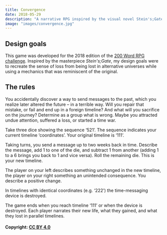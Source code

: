 ```yaml
---
title: Convergence
date: 2018-05-29
description: "A narrative RPG inspired by the visual novel Stein's;Gate and designed to take less than 200 words."
image: "images/convergence.jpg"
---
```


## Design goals

This game was developed for the 2018 edition of the [200 Word RPG challenge](https://200wordrpg.github.io). Inspired by the masterpiece *Stein's;Gate*, my design goals were to recreate the sense of loss from being lost in alternative universes while using a mechanics that was reminiscent of the original.


## The rules

You accidentally discover a way to send messages to the past, which you realize later
altered the future – in a terrible way. Will you repair that mistake, or fail and end up
in a foreign timeline? And what will you sacrifice on the journey?
Determine as a group what is wrong. Maybe you attracted undue attention, suffered a
loss, or started a time war.
 
Take three dice showing the sequence ‘521’. The sequence indicates your current
timeline ‘coordinates’. Your original timeline is ‘111’.
 
Taking turns, you send a message up to two weeks back in time. Describe the
message, add 1 to one of the die, and subtract 1 from another (adding 1 to a 6 brings
you back to 1 and vice versa). Roll the remaining die. This is your new timeline.
 
The player on your left describes something unchanged in the new timeline, the player on your right something an unintended consequence. You describe a positive change.
 
In timelines with identical coordinates (e.g. ‘222’) the time-messaging device is
destroyed.
 
The game ends when you reach timeline ‘111’ or when the device is destroyed. Each
player narrates their new life, what they gained, and what they lost in parallel
timelines.  

#### Copyright: [CC BY 4.0](https://creativecommons.org/licenses/by/4.0/)

